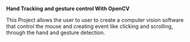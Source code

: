 **Hand Tracking and gesture control With OpenCV**

This Project allows the user to user to create a computer vision software that control the mouse and creating event like clicking and scrolling, through the hand and gesture detection. 
